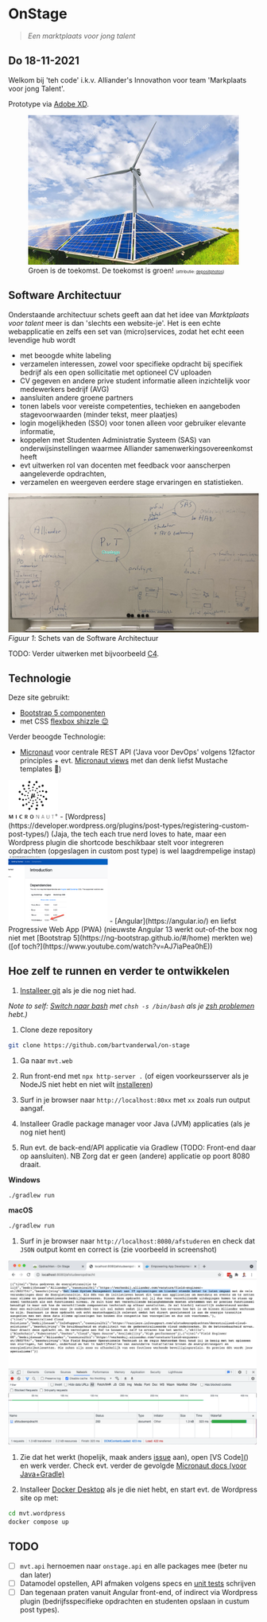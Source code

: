 # OnStage

>*Een marktplaats voor jong talent*

## Do 18-11-2021

Welkom bij 'teh code' i.k.v. Alliander's Innovathon voor team 'Markplaats voor jong Talent'.

Prototype via [Adobe XD](https://xd.adobe.com/view/1ea849ef-3de6-4013-baff-971f09dc5d1c-4bfb/).

<figure><img src="energietransitie2.jpg" width="700" float="right" alt="De toekomst is groen!"><figcaption>Groen is de toekomst. De toekomst is groen! <span style="font-size: 8px;">(attributie: <a href="https://depositphotos.com/334720368/stock-photo-solar-panels-and-wind-turbine.html">depositphotos</a>)
</span></figcaption>
</figure>

## Software Architectuur

Onderstaande architectuur schets geeft aan dat het idee van *Marktplaats voor talent* meer is dan 'slechts een website-je'. Het is een echte webapplicatie en zelfs een set van (micro)services, zodat het echt eeen levendige hub wordt

- met beoogde white labeling
- verzamelen interessen, zowel voor specifieke opdracht bij specifiek bedrijf als een open sollicitatie met optioneel CV uploaden
- CV gegeven en andere prive student informatie alleen inzichtelijk voor medewerkers bedrijf (AVG)
- aansluiten andere groene partners
- tonen labels voor vereiste competenties, techieken en aangeboden stagevoorwaarden (minder tekst, meer plaatjes)
- login mogelijkheden (SSO) voor tonen alleen voor gebruiker elevante informatie,
- koppelen met Studenten Administratie Systeem (SAS) van onderwijsinstellingen waarmee Alliander samenwerkingsovereenkomst heeft
- evt uitwerken rol van docenten met feedback voor aanscherpen aangeleverde opdrachten,
- verzamelen en weergeven eerdere stage ervaringen en statistieken.

![Architectuur schets](architectuur-schets.jpg)
*Figuur 1*: Schets van de Software Architectuur

TODO: Verder uitwerken met bijvoorbeeld [C4](https://c4model.com/).

## Technologie

Deze site gebruikt:

- [Bootstrap 5 componenten](https://getbootstrap.com/docs/5.1/components)
- met CSS [flexbox shizzle 😉](https://javascript.plainenglish.io/bootstrap-5-flexbox-utilities-1ddfc6182c16)

Verder beoogde Technologie:

- [Micronaut](https://micronaut.io/) voor centrale REST API ('Java voor DevOps' volgens 12factor principles + evt. [Micronaut views](https://micronaut-projects.github.io/micronaut-views/latest/guide/) met dan denk liefst Mustache templates 🥸)
<img src="micronaut-logo.png" float="right" width="100">
- [Wordpress](https://developer.wordpress.org/plugins/post-types/registering-custom-post-types/) (Jaja, the tech each true nerd loves to hate, maar een Wordpress plugin die shortcode beschikbaar stelt voor integreren opdrachten (opgeslagen in custom post type) is wel laagdrempelige instap)
<img src="bootstrap-5-angular-12.png" alt="Bootstrap 5 met Angular 12 niet 13" float="right" width="200">
- [Angular](https://angular.io/) en liefst Progressive Web App (PWA) (nieuwste Angular 13 werkt out-of-the box nog niet met [Bootstrap 5](https://ng-bootstrap.github.io/#/home) merkten we) ([of toch?](https://www.youtube.com/watch?v=AJ7iaPea0hE))

## Hoe zelf te runnen en verder te ontwikkelen

1. [Installeer git](https://git-scm.com/downloads) als je die nog niet had.

*Note to self: [Switch naar bash](https://www.howtogeek.com/444596/how-to-change-the-default-shell-to-bash-in-macos-catalina/) met `chsh -s /bin/bash` als je [zsh problemen]() hebt.)*

1. Clone deze repository

```bash
git clone https://github.com/bartvanderwal/on-stage
```

1. Ga naar `mvt.web`

1. Run front-end met `npx http-server .` (of eigen voorkeursserver als je NodeJS niet hebt en niet wilt [installeren](https://nodejs.org/en/download/))

1. Surf in je browser naar `http://localhost:80xx` met `xx` zoals run output aangaf.

1. Installeer Gradle package manager voor Java (JVM) applicaties (als je nog niet hent)

1. Run evt. de back-end/API applicatie via Gradlew (TODO: Front-end daar op aansluiten).
NB Zorg dat er geen (andere) applicatie op poort 8080 draait.

**Windows**

```cmd
./gradlew run
```

**macOS**

```bash
./gradlew run
```

1. Surf in je browser naar `http://localhost:8080/afstuderen` en check dat `JSON` output komt en correct is (zie voorbeeld in screenshot)

<img src="screenshot-api.png" alt="Screenshot van backend/API." width="500" float="right">

1. Zie dat het werkt (hopelijk, maak anders [issue](https://github.com/bartvanderwal/on-stage/issues) aan), open [VS Code][(](https://code.visualstudio.com/download)) en werk verder.
Check evt. verder de gevolgde [Micronaut docs (voor Java+Gradle)](https://guides.micronaut.io/latest/creating-your-first-micronaut-app-gradle-java.html)

1. Installeer [Docker Desktop](https://www.docker.com/products/docker-desktop) als je die niet hebt, en start evt. de Wordpress site op met:

```bash
cd mvt.wordpress
docker compose up
```

## TODO

- [ ] `mvt.api` hernoemen naar `onstage.api` en alle packages mee (beter nu dan later)
- [ ] Datamodel opstellen, API afmaken volgens specs en [unit tests](https://guides.micronaut.io/latest/creating-your-first-micronaut-app-gradle-java.html) schrijven
- [ ] Dan tegenaan praten vanuit Angular front-end, of indirect via Wordpress plugin (bedrijfsspecifieke opdrachten en studenten opslaan in custum post types).
